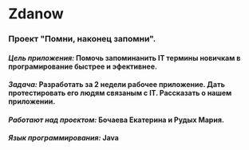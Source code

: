 # Zdanow
### Проект "Помни, наконец запомни". 
#### _Цель приложения:_ Помочь запоминанить IT термины новичкам в програмирование быстрее и эфективнее. 
#### _Задача:_ Разработать за 2 недели рабочее приложение. Дать протестировать его людям связаным с IT. Рассказать о нашем приложении.
#### _Работают над проектом:_ Бочаева Екатерина и Рудых Мария.
#### _Язык программирования:_ Java
